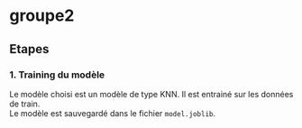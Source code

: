 # groupe2

## Etapes 

### 1. Training du modèle

Le modèle choisi est un modèle de type KNN. Il est entrainé sur les données de train.   
Le modèle est sauvegardé dans le fichier `model.joblib`.